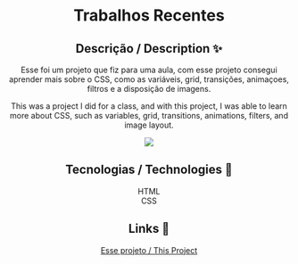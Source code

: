 <div align="center">
<h1>Trabalhos Recentes</h1>
<h2>Descrição / Description ✨</h2>
<p>Esse foi um projeto que fiz para uma aula, com esse projeto consegui aprender mais sobre o CSS, como as variáveis, grid, transições, animaçoes, filtros e a disposição de imagens.</p>
<p>This was a project I did for a class, and with this project, I was able to learn more about CSS, such as variables, grid, transitions, animations, filters, and image layout.</p>
<img src="https://github.com/gustavosd7/grid-layout/assets/127472686/1a96cfd7-34a7-4917-90ec-432ac7105a69">
<h2>Tecnologias / Technologies 🚀</h2>
HTML <br>
CSS
<h2>Links 🔗</h2>
<p><a href="https://grid-layout-mu.vercel.app/">Esse projeto / This Project<a></p>
</div>
